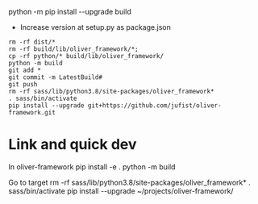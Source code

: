 python -m pip install --upgrade build

- Increase version at setup.py as package.json

```
rm -rf dist/*
rm -rf build/lib/oliver_framework/*;
cp -rf python/* build/lib/oliver_framework/
python -m build
git add *
git commit -m LatestBuild#
git push
rm -rf sass/lib/python3.8/site-packages/oliver_framework*
. sass/bin/activate
pip install --upgrade git+https://github.com/jufist/oliver-framework.git
```

# Link and quick dev
In oliver-framework
pip install -e .
python -m build

Go to target
rm -rf sass/lib/python3.8/site-packages/oliver_framework*
. sass/bin/activate
pip install --upgrade ~/projects/oliver-framework/
